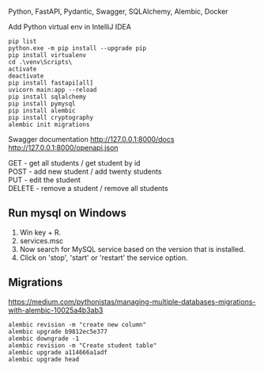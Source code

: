 Python, FastAPI, Pydantic, Swagger, SQLAlchemy, Alembic, Docker



Add Python virtual env in IntelliJ IDEA

```shell
pip list
python.exe -m pip install --upgrade pip
pip install virtualenv
cd .\venv\Scripts\
activate
deactivate
pip install fastapi[all]
uvicorn main:app --reload
pip install sqlalchemy
pip install pymysql
pip install alembic
pip install cryptography
alembic init migrations
```
Swagger documentation 
http://127.0.0.1:8000/docs
http://127.0.0.1:8000/openapi.json

GET - get all students / get student by id  
POST - add new student / add twenty students  
PUT - edit the student  
DELETE - remove a student / remove all students 


## Run mysql on Windows 
1. Win key + R.
2. services.msc
3. Now search for MySQL service based on the version that is installed.
4. Click on 'stop', 'start' or 'restart' the service option.

## Migrations
https://medium.com/pythonistas/managing-multiple-databases-migrations-with-alembic-10025a4b3ab3
```shell
alembic revision -m "create new column"
alembic upgrade b9812ec5e377
alembic downgrade -1
alembic revision -m "Create student table"
alembic upgrade a114666a1adf
alembic upgrade head
```
